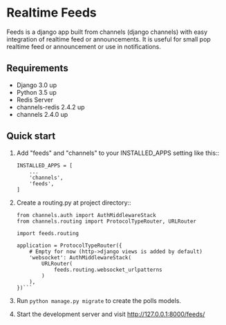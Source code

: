# Realtime Feeds


Feeds is a django app built from channels (django channels) with easy integration of realtime feed or announcements. It is useful for small pop realtime feed or announcement or use in notifications.

## Requirements
* Django 3.0 up
* Python 3.5 up
* Redis Server
* channels-redis 2.4.2 up
* channels 2.4.0 up

Quick start
-----------

1. Add "feeds" and "channels" to your INSTALLED_APPS setting like this::
    ```
    INSTALLED_APPS = [
        ...
        'channels',
        'feeds',
    ]
    ```

2. Create a routing.py at project directory::
    ```
    from channels.auth import AuthMiddlewareStack
    from channels.routing import ProtocolTypeRouter, URLRouter

    import feeds.routing

    application = ProtocolTypeRouter({
        # Empty for now (http->django views is added by default)
        'websocket': AuthMiddlewareStack(
            URLRouter(
                feeds.routing.websocket_urlpatterns
            )
        ),
    })```

3. Run ``python manage.py migrate`` to create the polls models.

4. Start the development server and visit http://127.0.0.1:8000/feeds/
